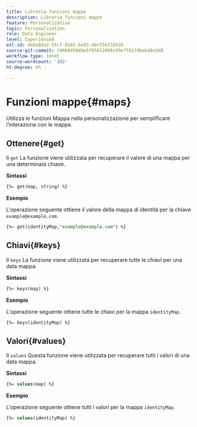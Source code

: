 ```yaml
---
title: Libreria funzioni mappe
description: Libreria funzioni mappe
feature: Personalization
topic: Personalization
role: Data Engineer
level: Experienced
exl-id: de6a8da2-55cf-4105-ba93-40c556732626
source-git-commit: f4068450dde5f85652096c09e7f817dbab40a3d8
workflow-type: tm+mt
source-wordcount: '102'
ht-degree: 6%

---
```


# Funzioni mappe{#maps}

Utilizza le funzioni Mappa nella personalizzazione per semplificare l’interazione con le mappe.

## Ottenere{#get}

Il `get` La funzione viene utilizzata per recuperare il valore di una mappa per una determinata chiave.

**Sintassi**

```sql
{%= get(map, string) %}
```

**Esempio**

L&#39;operazione seguente ottiene il valore della mappa di identità per la chiave `example@example.com`.

```sql
{%= get(identityMap,"example@example.com") %}
```

## Chiavi{#keys}

Il `keys` La funzione viene utilizzata per recuperare tutte le chiavi per una data mappa.

**Sintassi**

```sql
{%= keys(map) %}
```

**Esempio**

L&#39;operazione seguente ottiene tutte le chiavi per la mappa `identityMap`.

```sql
{%= keys(identityMap) %}
```

## Valori{#values}

Il `values` Questa funzione viene utilizzata per recuperare tutti i valori di una data mappa.

**Sintassi**

```sql
{%= values(map) %}
```

**Esempio**

L&#39;operazione seguente ottiene tutti i valori per la mappa `identityMap`.

```sql
{%= values(identityMap) %}
```
